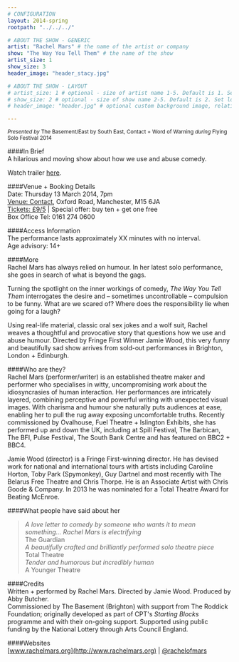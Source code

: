 ```yaml
---
# CONFIGURATION
layout: 2014-spring
rootpath: "../../../"

# ABOUT THE SHOW - GENERIC
artist: "Rachel Mars" # the name of the artist or company
show: "The Way You Tell Them" # the name of the show
artist_size: 1
show_size: 3
header_image: "header_stacy.jpg"

# ABOUT THE SHOW - LAYOUT
# artist_size: 1 # optional - size of artist name 1-5. Default is 1. Set longer names to lower values
# show_size: 2 # optional - size of show name 2-5. Default is 2. Set longer names to lower values
# header_image: "header.jpg" # optional custom background image, relative to current page

---
```

<small>*Presented by* The Basement/East by South East, Contact + Word of Warning *during* Flying Solo Festival 2014</small>       
           
####In Brief        
A hilarious and moving show about how we use and abuse comedy.         
             
Watch trailer [here](http://youtu.be/2p02Jf-Z344).                  
            
####Venue + Booking Details    
Date: Thursday 13 March 2014, 7pm     
[Venue: Contact](http://contactmcr.com/visit/getting-here/), Oxford Road, Manchester, M15 6JA    
[Tickets: £9/5](http://contactmcr.com/whats-on/13068-fs2014-rachel-mars-the-way-you-tell-them/booking) | Special offer: buy ten + get one free     
Box Office Tel: 0161 274 0600     
        
####Access Information           
The performance lasts approximately XX minutes with no interval.         
Age advisory: 14+          
             
####More            
Rachel Mars has always relied on humour. In her latest solo performance, she goes in search of what is beyond the gags.                 
           
Turning the spotlight on the inner workings of comedy, *The Way You Tell Them* interrogates the desire and – sometimes uncontrollable – compulsion to be funny. What are we scared of? Where does the responsibility lie when going for a laugh?             
            
Using real-life material, classic oral sex jokes and a wolf suit, Rachel weaves a thoughtful and provocative story that questions how we use and abuse humour. Directed by Fringe First Winner Jamie Wood, this very funny and beautifully sad show arrives from sold-out performances in Brighton, London + Edinburgh.            
              
####Who are they?      
Rachel Mars (performer/writer) is an established theatre maker and performer who specialises in witty, uncompromising work about the idiosyncrasies of human interaction. Her performances are intricately layered, combining perceptive and powerful writing with unexpected visual images. With charisma and humour she naturally puts audiences at ease, enabling her to pull the rug away exposing uncomfortable truths. Recently commissioned by Ovalhouse, Fuel Theatre + Islington Exhibits, she has performed up and down the UK, including at Spill Festival, The Barbican, The BFI, Pulse Festival, The South Bank Centre and has featured on BBC2 + BBC4.             
           
Jamie Wood (director) is a Fringe First-winning director. He has devised work for national and international tours with artists including Caroline Horton, Toby Park (Spymonkey), Guy Dartnel and most recently with The Belarus Free Theatre and Chris Thorpe. He is an Associate Artist with Chris Goode & Company. In 2013 he was nominated for a Total Theatre Award for Beating McEnroe.               
               
####What people have said about her     
>*A love letter to comedy by someone who wants it to mean something... Rachel Mars is electrifying*<br>The Guardian           
>*A beautifully crafted and brilliantly performed solo theatre piece*<br>Total Theatre         
>*Tender and humorous but incredibly human*<br>A Younger Theatre            
           
####Credits       
Written + performed by Rachel Mars. Directed by Jamie Wood. Produced by Abby Butcher.              
Commissioned by The Basement (Brighton) with support from The Roddick Foundation; originally developed as part of CPT's *Starting Blocks* programme and with their on-going support. Supported using public funding by the National Lottery through Arts Council England.         
        
####Websites        
[www.rachelmars.org](http://www.rachelmars.org) | [@rachelofmars](https://twitter.com/rachelofmars)
